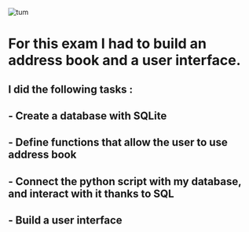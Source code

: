 ![tum](https://upload.wikimedia.org/wikipedia/commons/thumb/c/c8/Logo_of_the_Technical_University_of_Munich.svg/149px-Logo_of_the_Technical_University_of_Munich.svg.png)

# For this exam I had to build an address book and a user interface.
## I did the following tasks :
## - Create a database with SQLite
## - Define functions that allow the user to use address book
## - Connect the python script with my database, and interact with it thanks to SQL
## - Build a user interface 
